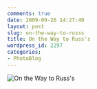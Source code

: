 ```yaml
---
comments: true
date: 2009-09-26 14:27:49
layout: post
slug: on-the-way-to-russs
title: On the Way to Russ's
wordpress_id: 2297
categories:
- PhotoBlog
---
```


![On the Way to Russ's](http://ryanfitzer.com/main/wp-content/uploads/2009/09/DSC_0036.jpg)
